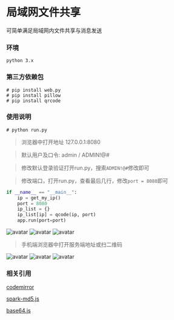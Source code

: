 # 局域网文件共享

可简单满足局域网内文件共享与消息发送

### 环境
    
    python 3.x

### 第三方依赖包

    # pip install web.py
    # pip install pillow
    # pip install qrcode

### 使用说明

    # python run.py


> 浏览器中打开地址 127.0.0.1:8080

> 默认用户及口令: admin / ADMIN!@#

> 修改默认登录验证打开run.py，搜索`ADMIN!@#`修改即可

> 修改端口，打开run.py，查看最后几行，修改`port = 8080`即可

```python
if __name__ == "__main__":
    ip = get_my_ip()
    port = 8080
    ip_list = {}
    ip_list[ip] = qcode(ip, port)
    app.run(port=port)
```


![avatar](https://github.com/u2mycat/fileshare/blob/main/src/login.png)
![avatar](https://github.com/u2mycat/fileshare/blob/main/src/p-1.png)
![avatar](https://github.com/u2mycat/fileshare/blob/main/src/p-2.png)

> 手机端浏览器中打开服务端地址或扫二维码
> 
![avatar](https://github.com/u2mycat/fileshare/blob/main/src/login.jpg)
![avatar](https://github.com/u2mycat/fileshare/blob/main/src/p-1.jpg)
![avatar](https://github.com/u2mycat/fileshare/blob/main/src/p-2.jpg)

### 相关引用
[codemirror](https://codemirror.net/)

[spark-md5.js](https://github.com/satazor/js-spark-md5/blob/master/spark-md5.js)

[base64.js](https://github.com/dankogai/js-base64)
